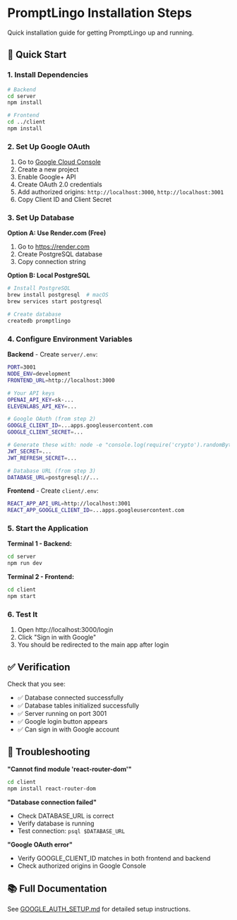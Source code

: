 # PromptLingo Installation Steps

Quick installation guide for getting PromptLingo up and running.

## 🚀 Quick Start

### 1. Install Dependencies

```bash
# Backend
cd server
npm install

# Frontend
cd ../client
npm install
```

### 2. Set Up Google OAuth

1. Go to [Google Cloud Console](https://console.cloud.google.com/)
2. Create a new project
3. Enable Google+ API
4. Create OAuth 2.0 credentials
5. Add authorized origins: `http://localhost:3000`, `http://localhost:3001`
6. Copy Client ID and Client Secret

### 3. Set Up Database

**Option A: Use Render.com (Free)**
1. Go to https://render.com
2. Create PostgreSQL database
3. Copy connection string

**Option B: Local PostgreSQL**
```bash
# Install PostgreSQL
brew install postgresql  # macOS
brew services start postgresql

# Create database
createdb promptlingo
```

### 4. Configure Environment Variables

**Backend** - Create `server/.env`:
```bash
PORT=3001
NODE_ENV=development
FRONTEND_URL=http://localhost:3000

# Your API keys
OPENAI_API_KEY=sk-...
ELEVENLABS_API_KEY=...

# Google OAuth (from step 2)
GOOGLE_CLIENT_ID=...apps.googleusercontent.com
GOOGLE_CLIENT_SECRET=...

# Generate these with: node -e "console.log(require('crypto').randomBytes(64).toString('hex'))"
JWT_SECRET=...
JWT_REFRESH_SECRET=...

# Database URL (from step 3)
DATABASE_URL=postgresql://...
```

**Frontend** - Create `client/.env`:
```bash
REACT_APP_API_URL=http://localhost:3001
REACT_APP_GOOGLE_CLIENT_ID=...apps.googleusercontent.com
```

### 5. Start the Application

**Terminal 1 - Backend:**
```bash
cd server
npm run dev
```

**Terminal 2 - Frontend:**
```bash
cd client
npm start
```

### 6. Test It

1. Open http://localhost:3000/login
2. Click "Sign in with Google"
3. You should be redirected to the main app after login

## ✅ Verification

Check that you see:
- ✅ Database connected successfully
- ✅ Database tables initialized successfully
- ✅ Server running on port 3001
- ✅ Google login button appears
- ✅ Can sign in with Google account

## 🔧 Troubleshooting

**"Cannot find module 'react-router-dom'"**
```bash
cd client
npm install react-router-dom
```

**"Database connection failed"**
- Check DATABASE_URL is correct
- Verify database is running
- Test connection: `psql $DATABASE_URL`

**"Google OAuth error"**
- Verify GOOGLE_CLIENT_ID matches in both frontend and backend
- Check authorized origins in Google Console

## 📚 Full Documentation

See [GOOGLE_AUTH_SETUP.md](./GOOGLE_AUTH_SETUP.md) for detailed setup instructions.
